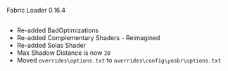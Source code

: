 Fabric Loader 0.16.4
##

- Re-added BadOptimizations
- Re-added Complementary Shaders - Reimagined
- Re-added Solas Shader
- Max Shadow Distance is now `20`
- Moved `overrides\options.txt` to `overrides\config\yosbr\options.txt`

